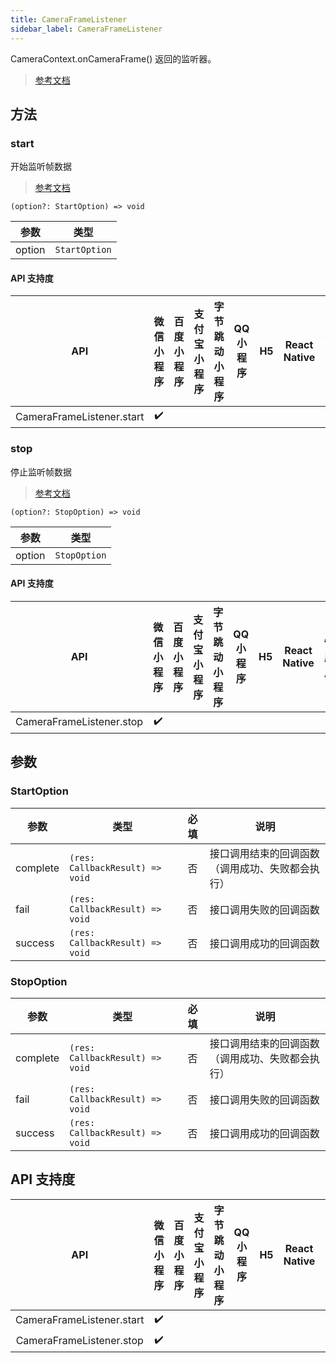```yaml
---
title: CameraFrameListener
sidebar_label: CameraFrameListener
---
```


CameraContext.onCameraFrame() 返回的监听器。

> [参考文档](https://developers.weixin.qq.com/miniprogram/dev/api/media/camera/CameraFrameListener.html)

## 方法

### start

开始监听帧数据

> [参考文档](https://developers.weixin.qq.com/miniprogram/dev/api/media/camera/CameraFrameListener.start.html)

```tsx
(option?: StartOption) => void
```

| 参数 | 类型 |
| --- | --- |
| option | `StartOption` |

#### API 支持度

| API | 微信小程序 | 百度小程序 | 支付宝小程序 | 字节跳动小程序 | QQ 小程序 | H5 | React Native | 快应用 |
| :---: | :---: | :---: | :---: | :---: | :---: | :---: | :---: | :---: |
| CameraFrameListener.start | ✔️ |  |  |  |  |  |  |  |

### stop

停止监听帧数据

> [参考文档](https://developers.weixin.qq.com/miniprogram/dev/api/media/camera/CameraFrameListener.stop.html)

```tsx
(option?: StopOption) => void
```

| 参数 | 类型 |
| --- | --- |
| option | `StopOption` |

#### API 支持度

| API | 微信小程序 | 百度小程序 | 支付宝小程序 | 字节跳动小程序 | QQ 小程序 | H5 | React Native | 快应用 |
| :---: | :---: | :---: | :---: | :---: | :---: | :---: | :---: | :---: |
| CameraFrameListener.stop | ✔️ |  |  |  |  |  |  |  |

## 参数

### StartOption

| 参数 | 类型 | 必填 | 说明 |
| --- | --- | :---: | --- |
| complete | `(res: CallbackResult) => void` | 否 | 接口调用结束的回调函数（调用成功、失败都会执行） |
| fail | `(res: CallbackResult) => void` | 否 | 接口调用失败的回调函数 |
| success | `(res: CallbackResult) => void` | 否 | 接口调用成功的回调函数 |

### StopOption

| 参数 | 类型 | 必填 | 说明 |
| --- | --- | :---: | --- |
| complete | `(res: CallbackResult) => void` | 否 | 接口调用结束的回调函数（调用成功、失败都会执行） |
| fail | `(res: CallbackResult) => void` | 否 | 接口调用失败的回调函数 |
| success | `(res: CallbackResult) => void` | 否 | 接口调用成功的回调函数 |

## API 支持度

| API | 微信小程序 | 百度小程序 | 支付宝小程序 | 字节跳动小程序 | QQ 小程序 | H5 | React Native | 快应用 |
| :---: | :---: | :---: | :---: | :---: | :---: | :---: | :---: | :---: |
| CameraFrameListener.start | ✔️ |  |  |  |  |  |  |  |
| CameraFrameListener.stop | ✔️ |  |  |  |  |  |  |  |
